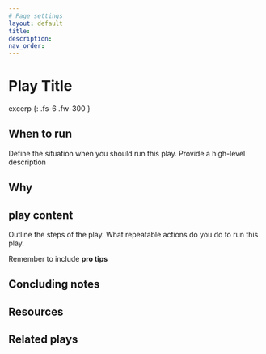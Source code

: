 ```yaml
---
# Page settings
layout: default
title:
description:
nav_order:
---
```

# Play Title
excerp
{: .fs-6 .fw-300 }

## When to run
Define the situation when you should run this play. Provide a high-level description

## Why

## play content
Outline the steps of the play. What repeatable actions do you do to run this play.

Remember to include **pro tips**

## Concluding notes

## Resources

## Related plays
